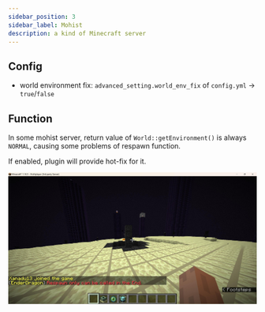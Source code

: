 ```yaml
---
sidebar_position: 3
sidebar_label: Mohist
description: a kind of Minecraft server
---
```


## Config

* world environment fix: `advanced_setting.world_env_fix` of `config.yml` -> `true`/`false`

## Function

In some mohist server, return value of `World::getEnvironment()` is always `NORMAL`, causing some problems of respawn function.

If enabled, plugin will provide hot-fix for it.

![](_images/world_env_fix.jpg)

